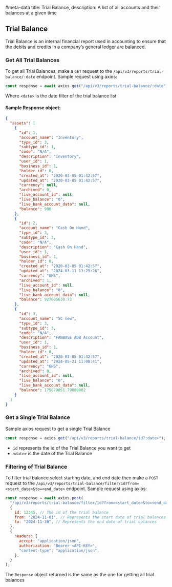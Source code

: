 #meta-data title: Trial Balance, description: A list of all accounts and their balances at a given time

## Trial Balance

Trial Balance is an internal financial report used in accounting to ensure that the debits and credits in a company’s general ledger are balanced.

### Get All Trial Balances

To get all Trial Balances, make a `GET` request to the `/api/v3/reports/trial-balance/:date` endpoint. Sample request using axios:

```js
const response = await axios.get("/api/v3/reports/trial-balance/:date");
```

Where `<date>` is the date filter of the trial balance list

#### Sample Response object:



```json
{
  "assets": [
    {
      "id": 1,
      "account_name": "Inventory",
      "type_id": 3,
      "subtype_id": 1,
      "code": "N/A",
      "description": "Inventory",
      "user_id": 1,
      "business_id": 1,
      "holder_id": 0,
      "created_at": "2020-03-05 01:42:57",
      "updated_at": "2020-03-05 01:42:57",
      "currency": null,
      "archived": 0,
      "live_account_id": null,
      "live_balance": "0",
      "live_bank_account_data": null,
      "balance": 900
    },
    {
      "id": 2,
      "account_name": "Cash On Hand",
      "type_id": 3,
      "subtype_id": 3,
      "code": "N/A",
      "description": "Cash On Hand",
      "user_id": 1,
      "business_id": 1,
      "holder_id": 0,
      "created_at": "2020-03-05 01:42:57",
      "updated_at": "2024-03-11 13:29:26",
      "currency": "GHS",
      "archived": 1,
      "live_account_id": null,
      "live_balance": "0",
      "live_bank_account_data": null,
      "balance": 927605630.73
    },
    {
      "id": 3,
      "account_name": "SC new",
      "type_id": 3,
      "subtype_id": 3,
      "code": "N/A",
      "description": "FANBASE ADB Account",
      "user_id": 1,
      "business_id": 1,
      "holder_id": 0,
      "created_at": "2020-03-05 01:42:57",
      "updated_at": "2024-05-21 11:00:41",
      "currency": "GHS",
      "archived": 0,
      "live_account_id": null,
      "live_balance": "0",
      "live_bank_account_data": null,
      "balance": 175879051.79000002
    }
  ]
}
```

### Get a Single Trial Balance

Sample axios request to get a single Trial Balance

```js
const response = axios.get("/api/v3/reports/trial-balance/id?:date>");
```

- `id` represents the id of the Trial Balance you want to get
- `<date>` is the date of the Trial Balance

### Filtering of Trial Balance

To filter trial balance select starting date, and end date then make a `POST` request to the `/api/v3/reports/trial-balance/filter/id?from=<start_date>&to=<end_date>` endpoint. Sample request using axios:

```js
const response = await axios.post(
  "/api/v3/reports/trial-balance/filter/id?from=<start_date>&to=<end_date>",
  {
    id: 12345, // The id of the trial balance
    from: "2024-11-01", // Represents the start date of trial balances
    to: "2024-11-30", // Represents the end date of trial balances
  },
  {
    headers: {
      accept: "application/json",
      authorization: "Bearer <API-KEY>",
      "content-type": "application/json",
    },
  }
);
```

The `Response` object returned is the same as the one for getting all trial balances
